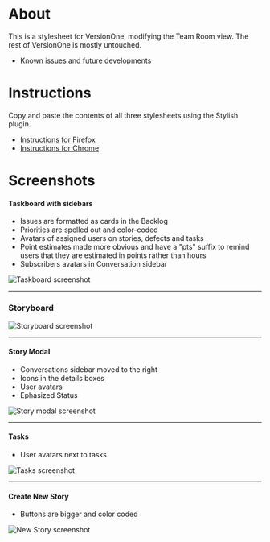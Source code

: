 # About

This is a stylesheet for VersionOne, modifying the Team Room view. The rest of VersionOne is mostly untouched. 

- [Known issues and future developments](https://github.com/inko9nito/versionone/issues)

# Instructions

Copy and paste the contents of all three stylesheets using the Stylish plugin.

- [Instructions for Firefox](http://userstyles.org/help/stylish_firefox)
- [Instructions for Chrome](http://userstyles.org/help/stylish_chrome)

# Screenshots

#### Taskboard with sidebars

- Issues are formatted as cards in the Backlog
- Priorities are spelled out and color-coded
- Avatars of assigned users on stories, defects and tasks
- Point estimates made more obvious and have a "pts" suffix to remind users that they are estimated in points rather than hours
- Subscribers avatars in Conversation sidebar

![Taskboard screenshot](http://content.screencast.com/users/inko9nito/folders/Jing/media/b0ef99dc-43d0-49ee-8608-a0b036d25bf7/00006517.png)


***

### Storyboard
![Storyboard screenshot](http://content.screencast.com/users/inko9nito/folders/Jing/media/ac9c631e-cbf5-4b9c-ba24-d2cbcb9be3ab/00006512.png)

***

#### Story Modal

- Conversations sidebar moved to the right
- Icons in the details boxes
- User avatars
- Ephasized Status

![Story modal screenshot](http://content.screencast.com/users/inko9nito/folders/Jing/media/e1dff13b-b510-4798-a56f-00aa739e6a03/00006593.png)


***

#### Tasks

- User avatars next to tasks

![Tasks screenshot](http://content.screencast.com/users/inko9nito/folders/Jing/media/dc7ceab3-e9fb-4e84-b25c-d67c7403a954/00006514.png)



***

#### Create New Story

- Buttons are bigger and color coded

![New Story screenshot](http://content.screencast.com/users/inko9nito/folders/Jing/media/d61083ea-bfbb-4e73-b4a8-2fa930e9a67e/00006515.png)


